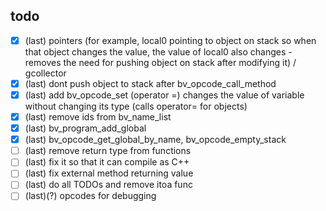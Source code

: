 ## todo

- [x] (last) pointers (for example, local0 pointing to object on stack so when that object changes the value, the value of local0 also changes - removes the need for pushing object on stack after modifying it) / gcollector
- [x] (last) dont push object to stack after bv_opcode_call_method
- [x] (last) add bv_opcode_set (operator =) changes the value of variable without changing its type (calls operator= for objects)
- [x] (last) remove ids from bv_name_list
- [x] (last) bv_program_add_global
- [x] (last) bv_opcode_get_global_by_name, bv_opcode_empty_stack
- [ ] (last) remove return type from functions
- [ ] (last) fix it so that it can compile as C++
- [ ] (last) fix external method returning value
- [ ] (last) do all TODOs and remove itoa func
- [ ] (last)(?) opcodes for debugging